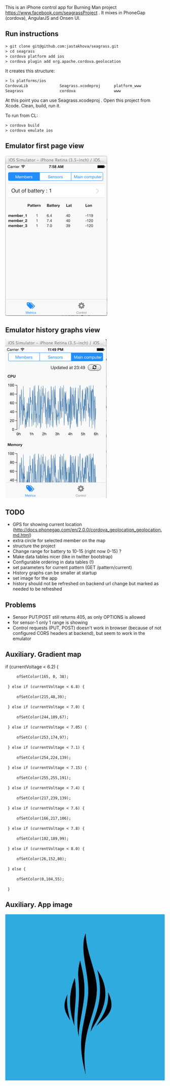 This is an iPhone control app for Burning Man project https://www.facebook.com/seagrassProject . It mixes in PhoneGap (cordova), AngularJS and Onsen UI.

## Run instructions

	> git clone git@github.com:jastakhova/seagrass.git
	> cd seagrass
	> cordova platform add ios
	> cordova plugin add org.apache.cordova.geolocation

It creates this structure:

	> ls platforms/ios
	CordovaLib              Seagrass.xcodeproj      platform_www
	Seagrass                cordova                 www

At this point you can use Seagrass.xcodeproj . Open this project from Xcode. Clean, build, run it.

To run from CL:

	> cordova build
	> cordova emulate ios

## Emulator first page view

![You will get this first screen when running this app](https://github.com/jastakhova/seagrass/blob/master/img/2014-08-05_0758.png "First screen")

## Emulator history graphs view

![Emulator history graphs view](https://github.com/jastakhova/seagrass/blob/master/img/2014-08-07_2349.png "History graphs screen")


## TODO

 * GPS for showing current location (http://docs.phonegap.com/en/2.0.0/cordova_geolocation_geolocation.md.html)
 * extra circle for selected member on the map
 * structure the project
 * Change range for battery to 10-15 (right now 0-15) ?
 * Make data tables nicer (like in twitter bootstrap)
 * Configurable ordering in data tables (!)
 * set parameters for current pattern (GET /pattern/current)
 * History graphs can be smaller at startup
 * set image for the app
 * history should not be refreshed on backend url change but marked as needed to be refreshed

 ## Problems

 * Sensor PUT/POST still returns 405, as only OPTIONS is allowed
 * for sensor-1 only 1 range is showing
 * Control requests (PUT, POST) doesn't work in browser (because of not configured CORS headers at backend), but seem to work in the emulator

 ## Auxiliary. Gradient map

  if (currentVoltage < 6.2) {

         ofSetColor(165, 0, 38);

     } else if (currentVoltage < 6.8) {

         ofSetColor(215,48,39);

     } else if (currentVoltage < 7.0) {

         ofSetColor(244,109,67);

     } else if (currentVoltage < 7.05) {

         ofSetColor(253,174,97);

     } else if (currentVoltage < 7.1) {

         ofSetColor(254,224,139);

     } else if (currentVoltage < 7.15) {

         ofSetColor(255,255,191);

     } else if (currentVoltage < 7.4) {

         ofSetColor(217,239,139);

     } else if (currentVoltage < 7.6) {

         ofSetColor(166,217,106);

     } else if (currentVoltage < 7.8) {

         ofSetColor(102,189,99);

     } else if (currentVoltage < 8.0) {

         ofSetColor(26,152,80);

     } else {

         ofSetColor(0,104,55);

     }

## Auxiliary. App image

![Image for app](https://github.com/jastakhova/seagrass/blob/master/img/seagrass.png "Image for app")